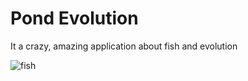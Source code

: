 # Pond Evolution
It a crazy, amazing application about fish and evolution

![fish](https://sadanduseless.b-cdn.net/wp-content/uploads/2018/11/deep-sea-fish1.jpg)
